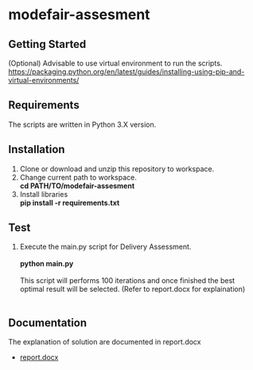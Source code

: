 # modefair-assesment
## Getting Started
(Optional) Advisable to use virtual environment to run the scripts.<br />
https://packaging.python.org/en/latest/guides/installing-using-pip-and-virtual-environments/
## Requirements
The scripts are written in Python 3.X version.<br />
## Installation
1. Clone or download and unzip this repository to workspace.<br />
2. Change current path to workspace.<br />
   **cd PATH/TO/modefair-assesment**<br />
3. Install libraries<br />
   **pip install -r requirements.txt**<br />
## Test
1. Execute the main.py script for Delivery Assessment.<br />
   <br />
   **python main.py**<br />
   <br />
   This script will performs 100 iterations and once finished the best optimal result will be selected. (Refer to report.docx for explaination)<br />
   <br />
## Documentation
The explanation of solution are documented in report.docx<br />
* <a href="docs">report.docx</a>